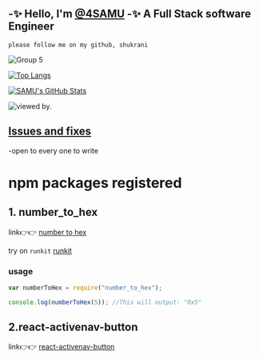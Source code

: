 -✨ Hello, I'm [@4SAMU](https://samuel-nzomo.vercel.app)
-✨ A Full Stack software Engineer
-

```shell
please follow me on my github, shukrani
```

<!---
4SAMU/4SAMU is a ✨ special ✨ repository because its `README.md` (this file) appears on your GitHub profile.
You can click the Preview link to take a look at your changes.
--->

![Group 5](https://user-images.githubusercontent.com/104621754/189616209-434d3ac4-343a-4886-a335-dd693a662054.png)

[![Top Langs](https://github-readme-stats.vercel.app/api/top-langs/?username=4SAMU&layout=compact&theme=vision-friendly-dark)](https://github.com/anuraghazra/github-readme-stats)

<a href="https://github.com/4SAMU/4SAMU">
  <img align="center" src="https://github-readme-stats.vercel.app/api?username=4SAMU&show_icons=true&line_height=27&count_private=true&title_color=ffffff&text_color=c9cacc&icon_color=2bbc8a&bg_color=1d1f21" alt="SAMU's GitHub Stats" />
</a>

![viewed by](https://visitor-badge.glitch.me/badge?page_id=4SAMU.visitor-badge.issue.12&left_color=#800000&right_color=white).

## [Issues and fixes](https://github.com/4SAMU/issues-Fixes)
-open to every one to write



# npm packages registered


## 1. number_to_hex

link👉👉 [number to hex](https://www.npmjs.com/package/number_to_hex)

try on `runkit` [runkit](https://npm.runkit.com/number_to_hex)

### usage

```js
var numberToHex = require("number_to_hex");

console.log(numberToHex(5)); //This will output: "0x5"
```
## 2.react-activenav-button
link👉👉 [react-activenav-button](https://www.npmjs.com/package/react-activenav-button)


